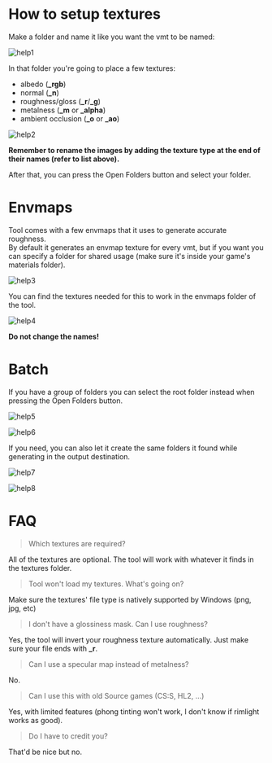 # How to setup textures

Make a folder and name it like you want the vmt to be named:

![help1](https://cdn.discordapp.com/attachments/1137688979743981648/1137699742458056754/image.png)

In that folder you're going to place a few textures:

- albedo (**_rgb**)
- normal (**_n**)
- roughness/gloss (**_r**/**_g**)
- metalness (**_m** or **_alpha**)
- ambient occlusion (**_o** or **_ao**)

![help2](https://cdn.discordapp.com/attachments/1137688979743981648/1137690447884603482/image.png)

**Remember to rename the images by adding the texture type at the end of their names (refer to list above).**

After that, you can press the Open Folders button and select your folder.

# Envmaps

Tool comes with a few envmaps that it uses to generate accurate roughness.  
By default it generates an envmap texture for every vmt, but if you want you can specify a folder for shared usage (make sure it's inside your game's materials folder).

![help3](https://cdn.discordapp.com/attachments/1137688979743981648/1137695819244511252/image.png)

You can find the textures needed for this to work in the envmaps folder of the tool.

![help4](https://cdn.discordapp.com/attachments/1137688979743981648/1137695457137664110/image.png)

**Do not change the names!**

# Batch

If you have a group of folders you can select the root folder instead when pressing the Open Folders button.

![help5](https://cdn.discordapp.com/attachments/1137688979743981648/1137700302947102720/image.png)

![help6](https://cdn.discordapp.com/attachments/1137688979743981648/1137700568886947970/image.png)

If you need, you can also let it create the same folders it found while generating in the output destination.

![help7](https://cdn.discordapp.com/attachments/1137688979743981648/1137701639189434368/image.png)

![help8](https://cdn.discordapp.com/attachments/1137688979743981648/1137702458978742312/image.png)


# FAQ

> Which textures are required?

All of the textures are optional. The tool will work with whatever it finds in the textures folder.


> Tool won't load my textures. What's going on?

Make sure the textures' file type is natively supported by Windows (png, jpg, etc)


> I don't have a glossiness mask. Can I use roughness?

Yes, the tool will invert your roughness texture automatically. Just make sure your file ends with **_r**.


> Can I use a specular map instead of metalness?

No.


> Can I use this with old Source games (CS:S, HL2, ...)

Yes, with limited features (phong tinting won't work, I don't know if rimlight works as good).


> Do I have to credit you?

That'd be nice but no.
